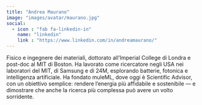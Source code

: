 ```yaml
---
title: "Andrea Maurano"
image: "images/avatar/maurano.jpg"
social:
  - icon : "fab fa-linkedin-in"
    name: "linkedin"
    link : "https://www.linkedin.com/in/andreamaurano/"
---
```


Fisico e ingegnere dei materiali, dottorato all’Imperial College di Londra e post-doc al MIT di Boston. Ha lavorato come ricercatore negli USA nei laboratori del MIT, di Samsung e di 24M, esplorando batterie, fotonica e intelligenza artificiale. Ha fondato muleML, dove oggi è Scientific Advisor, con un obiettivo semplice: rendere l’energia più affidabile e sostenibile — e dimostrare che anche la ricerca più complessa può avere un volto sorridente.
